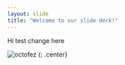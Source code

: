 ```yaml
---
layout: slide
title: "Welcome to our slide deck!"
---
```


Hi test change here

![octofez](https://octodex.github.com/images/octofez.png)
{: .center}
